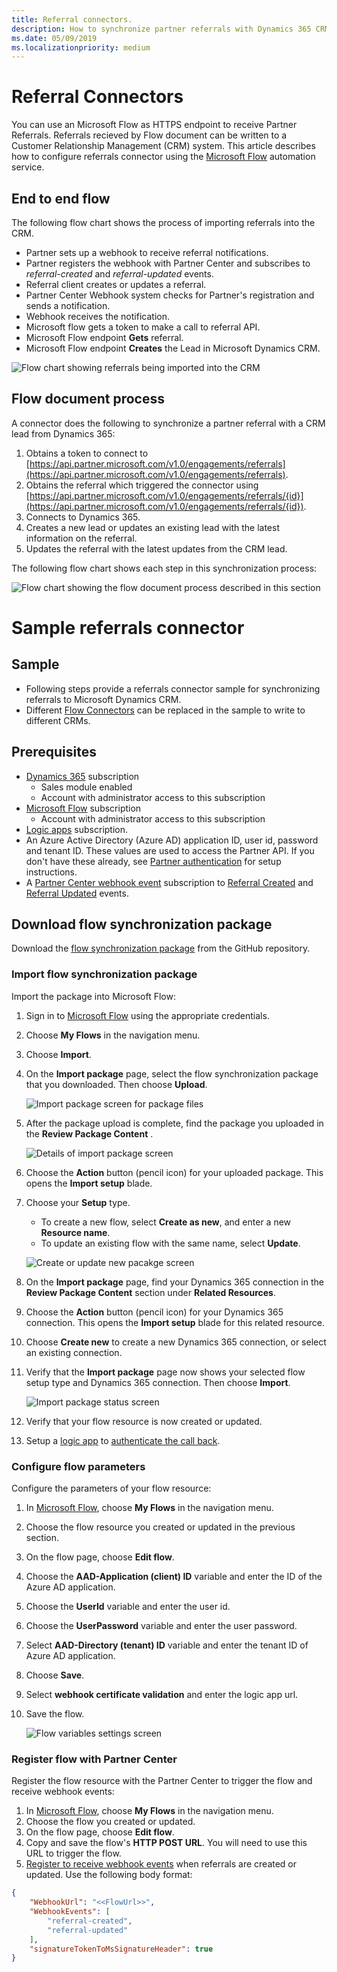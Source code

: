 ```yaml
---
title: Referral connectors.
description: How to synchronize partner referrals with Dynamics 365 CRM leads.
ms.date: 05/09/2019
ms.localizationpriority: medium
---
```


# Referral Connectors

You can use an Microsoft Flow as HTTPS endpoint to receive Partner Referrals. Referrals recieved by Flow document can be written to a Customer Relationship Management (CRM) system. This article describes how to configure referrals connector using the [Microsoft Flow](https://flow.microsoft.com/en-us/) automation service.

## End to end flow

The following flow chart shows the process of importing referrals into the CRM.
* Partner sets up a webhook to receive referral notifications.
* Partner registers the webhook with Partner Center and subscribes to *referral-created* and *referral-updated* events.
* Referral client creates or updates a referral.
* Partner Center Webhook system checks for Partner's registration and sends a notification.
* Webhook receives the notification.
* Microsoft flow gets a token to make a call to referral API.
* Microsoft Flow endpoint **Gets** referral. 
* Microsoft Flow endpoint **Creates** the Lead in Microsoft Dynamics CRM. 

![Flow chart showing referrals being imported into the CRM](../images/referralwebhook.png)

## Flow document process

A connector does the following to synchronize a partner referral with a CRM lead from Dynamics 365:

1. Obtains a token to connect to [https://api.partner.microsoft.com/v1.0/engagements/referrals](https://api.partner.microsoft.com/v1.0/engagements/referrals).
2. Obtains the referral which triggered the connector using [https://api.partner.microsoft.com/v1.0/engagements/referrals/{id}](https://api.partner.microsoft.com/v1.0/engagements/referrals/{id}).
3. Connects to Dynamics 365.
4. Creates a new lead or updates an existing lead with the latest information on the referral.
5. Updates the referral with the latest updates from the CRM lead.

The following flow chart shows each step in this synchronization process:

![Flow chart showing the flow document process described in this section](../images/ReferralFlowSteps.png)

# Sample referrals connector

## Sample
* Following steps provide a referrals connector sample for synchronizing referrals to Microsoft Dynamics CRM. 
* Different [Flow Connectors](https://flow.microsoft.com/en-us/connectors/) can be replaced in the sample to write to different CRMs.

## Prerequisites

* [Dynamics 365](https://dynamics.microsoft.com/) subscription
  * Sales module enabled
  * Account with administrator access to this subscription
* [Microsoft Flow](https://flow.microsoft.com) subscription
  * Account with administrator access to this subscription
* [Logic apps](https://docs.microsoft.com/en-us/azure/logic-apps/quickstart-create-first-logic-app-workflow) subscription.
* An Azure Active Directory (Azure AD) application ID, user id, password and tenant ID. These values are used to access the Partner API. If you don't have these already, see [Partner authentication](api-authentication.md) for setup instructions.
* A [Partner Center webhook event](https://docs.microsoft.com/en-us/partner-center/develop/partner-center-webhook-events) subscription to [Referral Created](https://docs.microsoft.com/en-us/partner-center/develop/partner-center-webhook-events#referral-created-event) and [Referral Updated](https://docs.microsoft.com/en-us/partner-center/develop/partner-center-webhook-events#referral-updated-event) events.

## Download flow synchronization package

Download the [flow synchronization package](https://github.com/microsoft/Partner-Center-Referrals/blob/master/flowconnectors/MicrosoftDynamicsCRM/PartnerReferralsToDynamicsCRMLead.zip?raw=true) from the GitHub repository.

### Import flow synchronization package

Import the package into Microsoft Flow:

1. Sign in to [Microsoft Flow](https://flow.microsoft.com) using the appropriate credentials.
2. Choose **My Flows** in the navigation menu.
3. Choose **Import**.
4. On the **Import package** page, select the flow synchronization package that you downloaded. Then choose **Upload**.

    ![Import package screen for package files](../images/importPackage.png)

5. After the package upload is complete, find the package you uploaded in the **Review Package Content** .

    ![Details of import package screen](../images/importPackageDetails.png)

6. Choose the **Action** button (pencil icon) for your uploaded package. This opens the **Import setup** blade.
7. Choose your **Setup** type.

    * To create a new flow, select **Create as new**, and enter a new **Resource name**.
    * To update an existing flow with the same name, select **Update**.

    ![Create or update new pacakge screen](../images/CreateNewConnection.png)

8. On the **Import package** page, find your Dynamics 365 connection in the **Review Package Content** section under **Related Resources**.
9. Choose the **Action** button (pencil icon) for your Dynamics 365 connection. This opens the **Import setup** blade for this related resource.
10. Choose **Create new** to create a new Dynamics 365 connection, or select an existing connection.
11. Verify that the **Import package** page now shows your selected flow setup type and Dynamics 365 connection. Then choose **Import**.

    ![Import package status screen](../images/importStatus.png)

12. Verify that your flow resource is now created or updated.
13. Setup a [logic app](https://azure.microsoft.com/en-us/services/logic-apps) to [authenticate the call back](https://docs.microsoft.com/en-us/partner-center/develop/partner-center-webhooks#how-to-authenticate-the-callback).

### Configure flow parameters

Configure the parameters of your flow resource:

1. In [Microsoft Flow](https://flow.microsoft.com), choose **My Flows** in the navigation menu.
2. Choose the flow resource you created or updated in the previous section.
3. On the flow page, choose **Edit flow**.
4. Choose the **AAD-Application (client) ID** variable and enter the ID of the Azure AD application.
5. Choose the **UserId** variable and enter the user id.
6. Choose the **UserPassword** variable and enter the user password.
7. Select **AAD-Directory (tenant) ID** variable and enter the tenant ID of Azure AD application.
8. Choose **Save**.
9. Select **webhook certificate validation** and enter the logic app url.
10. Save the flow.

    ![Flow variables settings screen](../images/SetFlowVariables.png)

### Register flow with Partner Center

Register the flow resource with the Partner Center to trigger the flow and receive webhook events:

1. In [Microsoft Flow](https://flow.microsoft.com), choose **My Flows** in the navigation menu.
2. Choose the flow you created or updated.
3. On the flow page, choose **Edit flow**.
4. Copy and save the flow's **HTTP POST URL**. You will need to use this URL to trigger the flow.
5. [Register to receive webhook events](https://docs.microsoft.com/en-us/partner-center/develop/partner-center-webhooks#register-to-receive-events) when referrals are created or updated. Use the following body format:

```json
{
    "WebhookUrl": "<<FlowUrl>>",
    "WebhookEvents": [
        "referral-created",
        "referral-updated"
    ],
    "signatureTokenToMsSignatureHeader": true
}
```